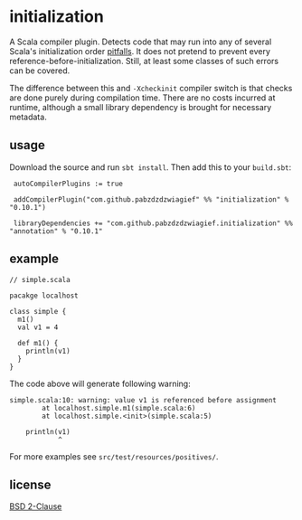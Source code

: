 initialization
==============

A Scala compiler plugin. Detects code that may run into
any of several Scala's initialization order
[pitfalls](https://github.com/paulp/scala-faq/wiki/Initialization-Order).
It does not pretend to prevent every reference-before-initialization.
Still, at least some classes of such errors can be covered.

The difference between this and `-Xcheckinit` compiler switch is that
checks are done purely during compilation time. There are no costs
incurred at runtime, although a small library dependency is brought for
necessary metadata.

usage
-----

Download the source and run `sbt install`.
Then add this to your `build.sbt`:

     autoCompilerPlugins := true

     addCompilerPlugin("com.github.pabzdzdzwiagief" %% "initialization" % "0.10.1")

     libraryDependencies += "com.github.pabzdzdzwiagief.initialization" %% "annotation" % "0.10.1"

example
-------

    // simple.scala

    pacakge localhost

    class simple {
      m1()
      val v1 = 4

      def m1() {
        println(v1)
      }
    }

The code above will generate following warning:

    simple.scala:10: warning: value v1 is referenced before assignment
            at localhost.simple.m1(simple.scala:6)
            at localhost.simple.<init>(simple.scala:5)

        println(v1)
                ^

For more examples see `src/test/resources/positives/`.

license
-------

[BSD 2-Clause](http://opensource.org/licenses/BSD-2-Clause)
